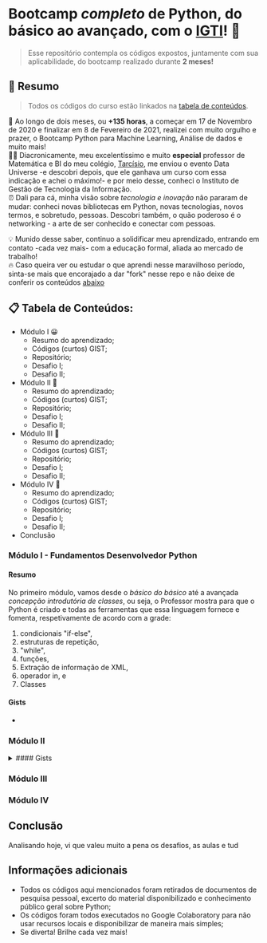 # Bootcamp _completo_ de Python, do básico ao avançado, com o [IGTI](https://www.igti.com.br/custom/bootcamps-gratuitos/)! 🚀

> Esse repositório contempla os códigos expostos, juntamente com sua aplicabilidade, do bootcamp realizado durante **2 meses!**

## 📘 Resumo

> Todos os códigos do curso estão linkados na [tabela de conteúdos](#table_of_contents "Tabela de Conteúdos").

💜 Ao longo de dois meses, ou **+135 horas**, a começar em 17 de Novembro de 2020 e finalizar em 8 de Fevereiro de 2021, realizei com muito orgulho e prazer, o Bootcamp Python para Machine Learning, Análise de dados e muito mais!
<br>
👨‍🏫 Diacronicamente, meu excelentíssimo e muito **especial** professor de Matemática e BI do meu colégio, [Tarcísio](https://github.com/Taaaaaar), me enviou o evento Data Universe -e descobri depois, que ele ganhava um curso com essa indicação e achei o máximo!- e por meio desse, conheci o Instituto de Gestão de Tecnologia da Informação.
<br>
⏰ Dali para cá, minha visão sobre _tecnologia e inovação_ não pararam de mudar: conheci novas bibliotecas em Python, novas tecnologias, novos termos, e sobretudo, pessoas. Descobri também, o quão poderoso é o networking - a arte de ser conhecido e conectar com pessoas.
<br>

💡 Munido desse saber, continuo a solidificar meu aprendizado, entrando em contato -cada vez mais- com a educação formal, aliada ao mercado de trabalho!
<br>
🔥 Caso queira ver ou estudar o que aprendi nesse maravilhoso período, sinta-se mais que encorajado a dar "fork" nesse repo e não deixe de conferir os conteúdos [abaixo](#table_of_contents)

## 📋 Tabela de Conteúdos:

<a name="table_of_contents"></a>

- Módulo I 😀
  - Resumo do aprendizado;
  - Códigos (curtos) GIST;
  - Repositório;
  - Desafio I;
  - Desafio II;
- Módulo II 🤩
  - Resumo do aprendizado;
  - Códigos (curtos) GIST;
  - Repositório;
  - Desafio I;
  - Desafio II;
- Módulo III 🧠
  - Resumo do aprendizado;
  - Códigos (curtos) GIST;
  - Repositório;
  - Desafio I;
  - Desafio II;
- Módulo IV 🌱
  - Resumo do aprendizado;
  - Códigos (curtos) GIST;
  - Repositório;
  - Desafio I;
  - Desafio II;
- Conclusão

### Módulo I - Fundamentos Desenvolvedor Python

#### Resumo

No primeiro módulo, vamos desde o _básico do básico_ até a avançada _concepção introdutória de classes_, ou seja, o Professor mostra para que o Python é criado e todas as ferramentas que essa linguagem fornece e fomenta, respetivamente de acordo com a grade:

1. condicionais "if-else",
2. estruturas de repetição,
3. "while",
4. funções,
5. Extração de informação de XML,
6. operador in, e
7. Classes

#### Gists

-

### Módulo II

<details>
           <summary>#### Gists</summary>
           - Leitura do DataSet em CSV: https://gist.github.com/diogojorgebasso/2fcbc904ee64d7918920fa8e6d215a43
- Informações básicas: https://gist.github.com/diogojorgebasso/ab8f335c60bcda02cd8be99e767cce51
- Pré processamento de dias: https://gist.github.com/diogojorgebasso/9710679a1c86c02397beb03f34c4ff75
- Pré processamento de valores categóricos com Pandas: https://gist.github.com/diogojorgebasso/9cb41b69800144d09e9240b8c49b5022
- Visualização simples no gráfico bidimensional: https://gist.github.com/diogojorgebasso/63c2fa62aaf7412c6e48967c0e337070
- Visualização de séries temporais com Seaborn e Matplotlib: https://gist.github.com/diogojorgebasso/eb8118a978d31005b369ea1241c1b83f
         </details>

### Módulo III

### Módulo IV

## Conclusão

Analisando hoje, vi que valeu muito a pena os desafios, as aulas e tud

## Informações adicionais

- Todos os códigos aqui mencionados foram retirados de documentos de pesquisa pessoal, excerto do material disponibilizado e conhecimento público geral sobre Python;
- Os códigos foram todos executados no Google Colaboratory para não usar recursos locais e disponibilizar de maneira mais simples;
- Se diverta! Brilhe cada vez mais!
